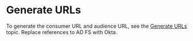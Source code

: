 # Generate URLs

To generate the consumer URL and audience URL, see the [Generate URLs](/docs/directorymanager/11.1/directorymanager/authenticate/asserviceprovider/adfs/generateurls.md)
topic. Replace references to AD FS with Okta.
